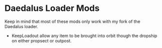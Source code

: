 # Daedalus Loader Mods
Keep in mind that most of these mods only work with my fork of the Daedalus loader.
* KeepLoadout allow any item to be brought into orbit though the dropship on either propsect or outpost.

